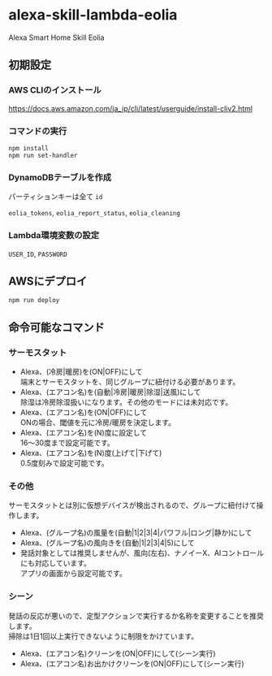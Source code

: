 # alexa-skill-lambda-eolia

Alexa Smart Home Skill Eolia

## 初期設定
### AWS CLIのインストール
https://docs.aws.amazon.com/ja_jp/cli/latest/userguide/install-cliv2.html

### コマンドの実行
```
npm install
npm run set-handler
```

### DynamoDBテーブルを作成
パーティションキーは全て `id`

`eolia_tokens`, `eolia_report_status`, `eolia_cleaning`

### Lambda環境変数の設定
`USER_ID`, `PASSWORD`

## AWSにデプロイ
```
npm run deploy
```

## 命令可能なコマンド
### サーモスタット
* Alexa、(冷房|暖房)を(ON|OFF)にして  
  端末とサーモスタットを、同じグループに紐付ける必要があります。
* Alexa、(エアコン名)を(自動|冷房|暖房|除湿|送風)にして  
  除湿は冷房除湿扱いになります。その他のモードには未対応です。
* Alexa、(エアコン名)を(ON|OFF)にして  
  ONの場合、閾値を元に冷房/暖房を決定します。
* Alexa、(エアコン名)を(N)度に設定して  
  16～30度まで設定可能です。
* Alexa、(エアコン名)を(N)度(上げて|下げて)  
  0.5度刻みで設定可能です。

### その他
サーモスタットとは別に仮想デバイスが検出されるので、グループに紐付けて操作します。

* Alexa、(グループ名)の風量を(自動|1|2|3|4|パワフル|ロング|静か)にして
* Alexa、(グループ名)の風向きを(自動|1|2|3|4|5)にして
* 発話対象としては推奨しませんが、風向(左右)、ナノイーX、AIコントロールにも対応しています。  
  アプリの画面から設定可能です。

### シーン
発話の反応が悪いので、定型アクションで実行するか名称を変更することを推奨します。  
掃除は1日1回以上実行できないように制限をかけています。

* Alexa、(エアコン名)クリーンを(ON|OFF)にして(シーン実行)
* Alexa、(エアコン名)お出かけクリーンを(ON|OFF)にして(シーン実行)
